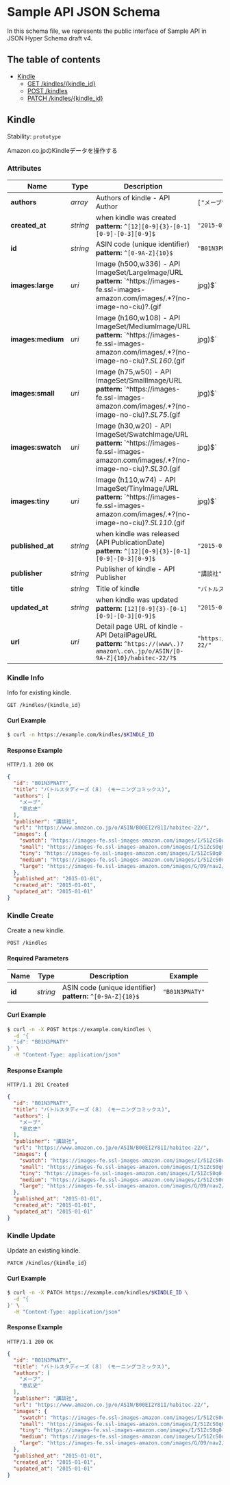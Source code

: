 # Sample API JSON Schema

In this schema file, we represents the public interface of Sample API in JSON Hyper Schema draft v4.

## The table of contents

- <a href="#resource-kindle">Kindle</a>
  - <a href="#link-GET-kindle-/kindles/{(%23%2Fdefinitions%2Fkindle%2Fdefinitions%2Fidentity)}">GET /kindles/{kindle_id}</a>
  - <a href="#link-POST-kindle-/kindles">POST /kindles</a>
  - <a href="#link-PATCH-kindle-/kindles/{(%23%2Fdefinitions%2Fkindle%2Fdefinitions%2Fidentity)}">PATCH /kindles/{kindle_id}</a>

## <a name="resource-kindle">Kindle</a>

Stability: `prototype`

Amazon.co.jpのKindleデータを操作する

### Attributes

| Name | Type | Description | Example |
| ------- | ------- | ------- | ------- |
| **authors** | *array* | Authors of kindle - API Author | `["メーブ","恵広史"]` |
| **created_at** | *string* | when kindle was created<br/> **pattern:** `^[12][0-9]{3}-[0-1][0-9]-[0-3][0-9]$` | `"2015-01-01"` |
| **id** | *string* | ASIN code (unique identifier)<br/> **pattern:** `^[0-9A-Z]{10}$` | `"B01N3PNATY"` |
| **images:large** | *uri* | Image (h500,w336) - API ImageSet/LargeImage/URL<br/> **pattern:** `^https://images-fe\.ssl-images-amazon\.com/images/.*?(no-image-no-ciu)?\.(gif|jpg)$` | `"https://images-fe.ssl-images-amazon.com/images/G/09/nav2/dp/no-image-no-ciu.gif"` |
| **images:medium** | *uri* | Image (h160,w108) - API ImageSet/MediumImage/URL<br/> **pattern:** `^https://images-fe\.ssl-images-amazon\.com/images/.*?(no-image-no-ciu)?\._SL160_\.(gif|jpg)$` | `"https://images-fe.ssl-images-amazon.com/images/I/51ZcS0q0-BL._SL160_.jpg"` |
| **images:small** | *uri* | Image (h75,w50) - API ImageSet/SmallImage/URL<br/> **pattern:** `^https://images-fe\.ssl-images-amazon\.com/images/.*?(no-image-no-ciu)?\._SL75_\.(gif|jpg)$` | `"https://images-fe.ssl-images-amazon.com/images/I/51ZcS0q0-BL._SL75_.jpg"` |
| **images:swatch** | *uri* | Image (h30,w20) - API ImageSet/SwatchImage/URL<br/> **pattern:** `^https://images-fe\.ssl-images-amazon\.com/images/.*?(no-image-no-ciu)?\._SL30_\.(gif|jpg)$` | `"https://images-fe.ssl-images-amazon.com/images/I/51ZcS0q0-BL._SL30_.jpg"` |
| **images:tiny** | *uri* | Image (h110,w74) - API ImageSet/TinyImage/URL<br/> **pattern:** `^https://images-fe\.ssl-images-amazon\.com/images/.*?(no-image-no-ciu)?\._SL110_\.(gif|jpg)$` | `"https://images-fe.ssl-images-amazon.com/images/I/51ZcS0q0-BL._SL110_.jpg"` |
| **published_at** | *string* | when kindle was released (API PublicationDate)<br/> **pattern:** `^[12][0-9]{3}-[0-1][0-9]-[0-3][0-9]$` | `"2015-01-01"` |
| **publisher** | *string* | Publisher of kindle - API Publisher | `"講談社"` |
| **title** | *string* | Title of kindle | `"バトルスタディーズ（８） (モーニングコミックス)"` |
| **updated_at** | *string* | when kindle was updated<br/> **pattern:** `[12][0-9]{3}-[0-1][0-9]-[0-3][0-9]$` | `"2015-01-01"` |
| **url** | *uri* | Detail page URL of kindle - API DetailPageURL<br/> **pattern:** `^https://(www\.)?amazon\.co\.jp/o/ASIN/[0-9A-Z]{10}/habitec-22/?$` | `"https://www.amazon.co.jp/o/ASIN/B00EI2Y81I/habitec-22/"` |

### <a name="link-GET-kindle-/kindles/{(%23%2Fdefinitions%2Fkindle%2Fdefinitions%2Fidentity)}">Kindle Info</a>

Info for existing kindle.

```
GET /kindles/{kindle_id}
```


#### Curl Example

```bash
$ curl -n https://example.com/kindles/$KINDLE_ID
```


#### Response Example

```
HTTP/1.1 200 OK
```

```json
{
  "id": "B01N3PNATY",
  "title": "バトルスタディーズ（８） (モーニングコミックス)",
  "authors": [
    "メーブ",
    "恵広史"
  ],
  "publisher": "講談社",
  "url": "https://www.amazon.co.jp/o/ASIN/B00EI2Y81I/habitec-22/",
  "images": {
    "swatch": "https://images-fe.ssl-images-amazon.com/images/I/51ZcS0q0-BL._SL30_.jpg",
    "small": "https://images-fe.ssl-images-amazon.com/images/I/51ZcS0q0-BL._SL75_.jpg",
    "tiny": "https://images-fe.ssl-images-amazon.com/images/I/51ZcS0q0-BL._SL110_.jpg",
    "medium": "https://images-fe.ssl-images-amazon.com/images/I/51ZcS0q0-BL._SL160_.jpg",
    "large": "https://images-fe.ssl-images-amazon.com/images/G/09/nav2/dp/no-image-no-ciu.gif"
  },
  "published_at": "2015-01-01",
  "created_at": "2015-01-01",
  "updated_at": "2015-01-01"
}
```

### <a name="link-POST-kindle-/kindles">Kindle Create</a>

Create a new kindle.

```
POST /kindles
```

#### Required Parameters

| Name | Type | Description | Example |
| ------- | ------- | ------- | ------- |
| **id** | *string* | ASIN code (unique identifier)<br/> **pattern:** `^[0-9A-Z]{10}$` | `"B01N3PNATY"` |



#### Curl Example

```bash
$ curl -n -X POST https://example.com/kindles \
  -d '{
  "id": "B01N3PNATY"
}' \
  -H "Content-Type: application/json"
```


#### Response Example

```
HTTP/1.1 201 Created
```

```json
{
  "id": "B01N3PNATY",
  "title": "バトルスタディーズ（８） (モーニングコミックス)",
  "authors": [
    "メーブ",
    "恵広史"
  ],
  "publisher": "講談社",
  "url": "https://www.amazon.co.jp/o/ASIN/B00EI2Y81I/habitec-22/",
  "images": {
    "swatch": "https://images-fe.ssl-images-amazon.com/images/I/51ZcS0q0-BL._SL30_.jpg",
    "small": "https://images-fe.ssl-images-amazon.com/images/I/51ZcS0q0-BL._SL75_.jpg",
    "tiny": "https://images-fe.ssl-images-amazon.com/images/I/51ZcS0q0-BL._SL110_.jpg",
    "medium": "https://images-fe.ssl-images-amazon.com/images/I/51ZcS0q0-BL._SL160_.jpg",
    "large": "https://images-fe.ssl-images-amazon.com/images/G/09/nav2/dp/no-image-no-ciu.gif"
  },
  "published_at": "2015-01-01",
  "created_at": "2015-01-01",
  "updated_at": "2015-01-01"
}
```

### <a name="link-PATCH-kindle-/kindles/{(%23%2Fdefinitions%2Fkindle%2Fdefinitions%2Fidentity)}">Kindle Update</a>

Update an existing kindle.

```
PATCH /kindles/{kindle_id}
```


#### Curl Example

```bash
$ curl -n -X PATCH https://example.com/kindles/$KINDLE_ID \
  -d '{
}' \
  -H "Content-Type: application/json"
```


#### Response Example

```
HTTP/1.1 200 OK
```

```json
{
  "id": "B01N3PNATY",
  "title": "バトルスタディーズ（８） (モーニングコミックス)",
  "authors": [
    "メーブ",
    "恵広史"
  ],
  "publisher": "講談社",
  "url": "https://www.amazon.co.jp/o/ASIN/B00EI2Y81I/habitec-22/",
  "images": {
    "swatch": "https://images-fe.ssl-images-amazon.com/images/I/51ZcS0q0-BL._SL30_.jpg",
    "small": "https://images-fe.ssl-images-amazon.com/images/I/51ZcS0q0-BL._SL75_.jpg",
    "tiny": "https://images-fe.ssl-images-amazon.com/images/I/51ZcS0q0-BL._SL110_.jpg",
    "medium": "https://images-fe.ssl-images-amazon.com/images/I/51ZcS0q0-BL._SL160_.jpg",
    "large": "https://images-fe.ssl-images-amazon.com/images/G/09/nav2/dp/no-image-no-ciu.gif"
  },
  "published_at": "2015-01-01",
  "created_at": "2015-01-01",
  "updated_at": "2015-01-01"
}
```


